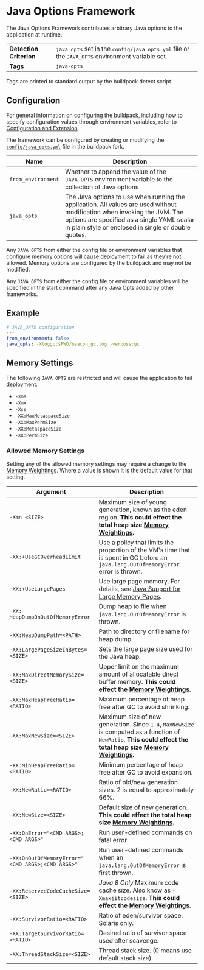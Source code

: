 # Java Options Framework
The Java Options Framework contributes arbitrary Java options to the application at runtime.


<table>
  <tr>
    <td><strong>Detection Criterion</strong></td>
    <td><tt>java_opts</tt> set in the <tt>config/java_opts.yml</tt> file or the <tt>JAVA_OPTS</tt> environment variable set</td>
  </tr>
  <tr>
    <td><strong>Tags</strong></td>
    <td><tt>java-opts</tt></td>
  </tr>
</table>
Tags are printed to standard output by the buildpack detect script


## Configuration
For general information on configuring the buildpack, including how to specify configuration values through environment variables, refer to [Configuration and Extension][].

The framework can be configured by creating or modifying the [`config/java_opts.yml`][] file in the buildpack fork.

| Name | Description
| ---- | -----------
| `from_environment` | Whether to append the value of the `JAVA_OPTS` environment variable to the collection of Java options
| `java_opts` | The Java options to use when running the application. All values are used without modification when invoking the JVM. The options are specified as a single YAML scalar in plain style or enclosed in single or double quotes.

Any `JAVA_OPTS` from either the config file or environment variables that configure memory options will cause deployment to fail as they're not allowed. Memory options are configured by the buildpack and may not be modified.

Any `JAVA_OPTS` from either the config file or environment variables will be specified in the start command after any Java Opts added by other frameworks.

## Example
```yaml
# JAVA_OPTS configuration
---
from_environment: false
java_opts: -Xloggc:$PWD/beacon_gc.log -verbose:gc
```

## Memory Settings

The following `JAVA_OPTS` are restricted and will cause the application to fail deployment.

* `-Xms`
* `-Xmx`
* `-Xss`
* `-XX:MaxMetaspaceSize`
* `-XX:MaxPermSize`
* `-XX:MetaspaceSize`
* `-XX:PermSize`

### Allowed Memory Settings

Setting any of the allowed memory settings may require a change to the [Memory Weightings]. Where a value is shown it is the default value for that setting.

| Argument| Description
| ------- | -----------
| `-Xmn <SIZE>` | Maximum size of young generation, known as the eden region. **This could effect the total heap size [Memory Weightings].**
| `-XX:+UseGCOverheadLimit` | Use a policy that limits the proportion of the VM's time that is spent in GC before an `java.lang.OutOfMemoryError` error is thrown.
| `-XX:+UseLargePages` | Use large page memory. For details, see [Java Support for Large Memory Pages].
| `-XX:-HeapDumpOnOutOfMemoryError` | Dump heap to file when `java.lang.OutOfMemoryError` is thrown.
| `-XX:HeapDumpPath=<PATH>` | Path to directory or filename for heap dump.
| `-XX:LargePageSizeInBytes=<SIZE>` | Sets the large page size used for the Java heap.
| `-XX:MaxDirectMemorySize=<SIZE>` | Upper limit on the maximum amount of allocatable direct buffer memory. **This could effect the [Memory Weightings].**
| `-XX:MaxHeapFreeRatio=<RATIO>` | Maximum percentage of heap free after GC to avoid shrinking.
| `-XX:MaxNewSize=<SIZE>` | Maximum size of new generation. Since `1.4`, `MaxNewSize` is computed as a function of `NewRatio`. **This could effect the total heap size [Memory Weightings].**
| `-XX:MinHeapFreeRatio=<RATIO>` | Minimum percentage of heap free after GC to avoid expansion.
| `-XX:NewRatio=<RATIO>` | Ratio of old/new generation sizes. 2 is equal to approximately 66%.
| `-XX:NewSize=<SIZE>` | Default size of new generation. **This could effect the total heap size [Memory Weightings].**
| `-XX:OnError="<CMD ARGS>;<CMD ARGS>"` | Run user-defined commands on fatal error.
| `-XX:OnOutOfMemoryError="<CMD ARGS>;<CMD ARGS>"` | Run user-defined commands when an `java.lang.OutOfMemoryError` is first thrown.
| `-XX:ReservedCodeCacheSize=<SIZE>` | _Java 8 Only_ Maximum code cache size. Also know as `-Xmaxjitcodesize`. **This could effect the [Memory Weightings].**
| `-XX:SurvivorRatio=<RATIO>` | Ratio of eden/survivor space. Solaris only.
| `-XX:TargetSurvivorRatio=<RATIO>` | Desired ratio of survivor space used after scavenge.
| `-XX:ThreadStackSize=<SIZE>` | Thread stack size. (0 means use default stack size).

[`config/java_opts.yml`]: ../config/java_opts.yml
[Configuration and Extension]: ../README.md#configuration-and-extension
[Java Support for Large Memory Pages]: http://www.oracle.com/technetwork/java/javase/tech/largememory-jsp-137182.html
[Memory Weightings]: jre-open_jdk_jre.md#memory-weightings
